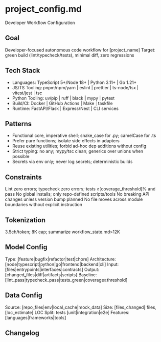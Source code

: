 # project_config.md
Developer Workflow Configuration

<!-- STATIC:GOAL:START -->
## Goal  
Developer-focused autonomous code workflow for [project_name]
Target: green build (lint/typecheck/tests), minimal diff, zero regressions
<!-- STATIC:GOAL:END -->

<!-- STATIC:TECH_STACK:START -->
## Tech Stack  
- Languages: TypeScript 5+/Node 18+ | Python 3.11+ | Go 1.21+
- JS/TS Tooling: pnpm/npm/yarn | eslint | prettier | ts-node/tsx | vitest/jest | tsc
- Python Tooling: uv/pip | ruff | black | mypy | pytest
- Build/CI: Docker | GitHub Actions | Make | taskfile
- Runtime: FastAPI/Flask | Express/Nest | CLI services
<!-- STATIC:TECH_STACK:END -->

<!-- STATIC:PATTERNS:START -->
## Patterns  
- Functional core, imperative shell; snake_case for .py; camelCase for .ts
- Prefer pure functions; isolate side effects in adapters
- Reuse existing utilities; forbid ad-hoc dep additions without config
- Strict typing: no any; mypy/tsc clean; generics over unions when possible
- Secrets via env only; never log secrets; deterministic builds
<!-- STATIC:PATTERNS:END -->

<!-- STATIC:CONSTRAINTS:START -->
## Constraints  
Lint zero errors; typecheck zero errors; tests ≥[coverage_threshold]% and pass
No global installs; only repo-defined scripts/tools
No breaking API changes unless version bump planned
No file moves across module boundaries without explicit instruction
<!-- STATIC:CONSTRAINTS:END -->

<!-- STATIC:TOKENIZATION:START -->
## Tokenization  
3.5ch/token; 8K cap; summarize workflow_state.md>12K
<!-- STATIC:TOKENIZATION:END -->

<!-- STATIC:MODEL_CONFIG:START -->
## Model Config
Type: [feature|bugfix|refactor|test|chore]
Architecture: [node|typescript|python|go|frontend|backend|cli]
Input: [files|entrypoints|interfaces|contracts]
Output: [changed_files|diff|artifacts|scripts]
Baseline: [lint_pass|typecheck_pass|tests_green|coverage≥threshold]
<!-- STATIC:MODEL_CONFIG:END -->

<!-- STATIC:DATA_CONFIG:START -->
## Data Config  
Source: [repo_files|env|local_cache|mock_data]
Size: [files_changed] files, [loc_estimate] LOC
Split: tests [unit|integration|e2e]
Features: [languages|frameworks|tools]
<!-- STATIC:DATA_CONFIG:END -->

<!-- DYNAMIC:CHANGELOG:START -->
## Changelog
<!-- AI populates project changes -->
<!-- DYNAMIC:CHANGELOG:END -->
